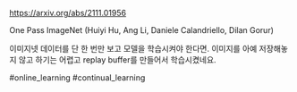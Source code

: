 https://arxiv.org/abs/2111.01956

One Pass ImageNet (Huiyi Hu, Ang Li, Daniele Calandriello, Dilan Gorur)

이미지넷 데이터를 단 한 번만 보고 모델을 학습시켜야 한다면. 이미지를 아예 저장해놓지 않고 하기는 어렵고 replay buffer를 만들어서 학습시켰네요.

#online_learning #continual_learning 
